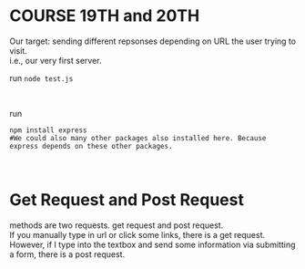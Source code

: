 # COURSE 19TH and 20TH #
Our target: sending different repsonses depending on URL the user trying to visit.<br>
i.e., our very first server.

run `node test.js`

<br>

run
 ```
 npm install express
 #We could also many other packages also installed here. Because express depends on these other packages.
```
<br>

# Get Request and Post Request #
 methods are two requests. get request and post request.<br>
 If you manually type in url or click some links, there is a get request.<br>
 However, if I type into the textbox and send some information via submitting a form, there is a post request.<br>


